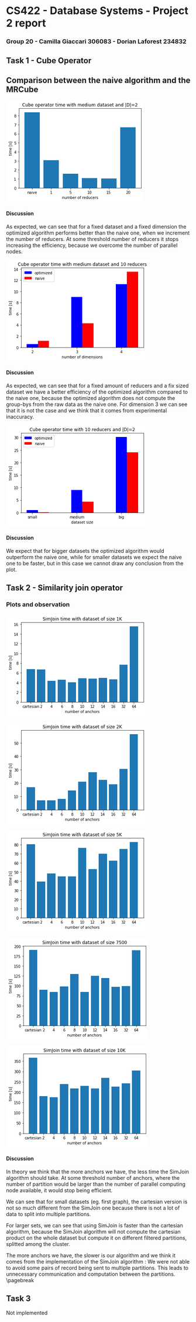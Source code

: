 # CS422 - Database Systems - Project 2 report
### Group 20 - Camilla Giaccari 306083 - Dorian Laforest 234832

## Task 1 - Cube Operator

## Comparison between the naive algorithm and the MRCube

![](medium_D2.png "")

#### Discussion
As expected, we can see that for a fixed dataset and a fixed dimension the optimized algorithm performs better than the naive one, when we increment the number of reducers. At some threshold number of reducers it stops increasing the efficiency, because we overcome the number of parallel nodes.

![](medium_10R.png "")

#### Discussion
As expected, we can see that for a fixed amount of reducers and a fix sized dataset we have a better efficiency of the optimized algorithm compared to the naive one, because the optimized algorithm does not compute the group-bys from the raw data as the naive one.
For dimension 3 we can see that it is not the case and we think that it comes from experimental inaccuracy.

![](10RD2.png "")

#### Discussion
We expect that for bigger datasets the optimized algorithm would outperform the naive one, while for smaller datasets we expect the naive one to be faster, but in this case we cannot draw any conclusion from the plot.

## Task 2 - Similarity join operator
### Plots and observation

![](1K.png "")

![](2K.png "")

![](5K.png "")

![](7500.png "")

![](10K.png "")

#### Discussion
In theory we think that the more anchors we have, the less time the SimJoin algorithm should take. At some threshold number of anchors, where the number of partition would be larger than the number of parallel computing node available, it would stop being efficient.

We can see that for small datasets (eg. first graph), the cartesian version is not so much different from the SimJoin one because there is not a lot of data to split into multiple partitions.

For larger sets, we can see that using SimJoin is faster than the cartesian algorithm, because the SimJoin algorithm will not compute the cartesian product on the whole dataset but compute it on different filtered partitions, splitted among the cluster.

The more anchors we have, the slower is our algorithm and we think it comes from the implementation of the SimJoin algorithm : We were not able to avoid some pairs of record being sent to multiple partitions. This leads to unnecessary communication and computation between the partitions.
\pagebreak
## Task 3
Not implemented
